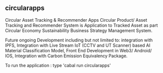 ## circularapps
Circular Asset Tracking &amp; Recommender Apps
Circular Product/ Asset Tracking and Recommender System is Application to Tracked Asset as part Circular Economy Sustainability Business Strategy Management System.  

Future ongoing Development including but not limited to: integration with IPFS, Integration with Live Stream IoT (CCTV and UT Scanner) 
based AI Material Classification Model, Front End Development in Web3/ Android/ IOS, Integration with Carbon Emission Equivalency Package.

To run the application : type 'cabal run circularapps' 
